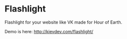 # Flashlight
Flashlight for your website like VK made for Hour of Earth.

Demo is here: http://kievdev.com/flashlight/
